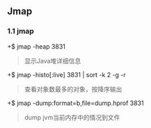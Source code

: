 
## Jmap

### 1.1 jmap

+$ jmap -heap 3831
>  显示Java堆详细信息

+$ jmap -histo[:live] 3831 | sort -k 2 -g -r
> 查看对象数最多的对象，按降序输出

+$ jmap -dump:format=b,file=dump.hprof 3831
> dump jvm当前内存中的情况到文件

